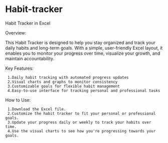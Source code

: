 # Habit-tracker
Habit Tracker in Excel


Overview:
  
  This Habit Tracker is designed to help you stay organized and track your daily habits and long-term goals. With a simple, user-friendly Excel layout, it enables you to monitor your progress over time, visualize your growth, and maintain accountability.

Key Features:
     
     1.Daily habit tracking with automated progress updates
     2.Visual charts and graphs to monitor consistency
     3.Customizable goals for flexible habit management
     4.Easy-to-use interface for tracking personal and professional tasks


How to Use:
     
     1.Download the Excel file.
     2.Customize the habit tracker to fit your personal or professional goals.
     3.Update your progress daily or weekly to track your habits over time.
     4.Use the visual charts to see how you're progressing towards your goals.
